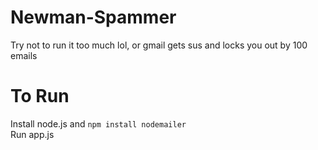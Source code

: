# Newman-Spammer
Try not to run it too much lol, or gmail gets sus and locks you out by 100 emails

# To Run
Install node.js and `npm install nodemailer` <br />
Run app.js
